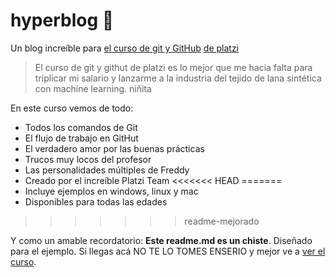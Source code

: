 # hyperblog 💚
Un blog increíble para [el curso de git y GitHub](http://https://platzi.com/home/clases/1557-git-github/19977-readmemd-es-una-excelente-practica/ "el curso de git y GitHub") [de platzi](http://https://platzi.com/home/ "de platzi")
> El curso de git y githut de platzi es lo mejor que me hacia falta para triplicar mi salario y lanzarme a la industria del tejido de lana sintética con machine learning.
> niñita

En este curso vemos de todo:
* Todos los comandos de Git
* El flujo de trabajo en GitHut
* El verdadero amor por las buenas prácticas
* Trucos muy locos del profesor
* Las personalidades múltiples de Freddy
* Creado por el increíble Platzi Team
<<<<<<< HEAD
=======
* Incluye ejemplos en windows, linux y mac
* Disponibles para todas las edades
>>>>>>> readme-mejorado

Y como un amable recordatorio: **Este readme.md es un chiste**. Diseñado para el ejemplo. Si llegas acá NO TE LO TOMES ENSERIO y mejor ve a [ver el curso](http://https://platzi.com/home/clases/1557-git-github/19977-readmemd-es-una-excelente-practica/ "ver el curso").
